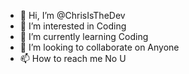 - 👋 Hi, I’m @ChrisIsTheDev
- 👀 I’m interested in Coding
- 🌱 I’m currently learning Coding
- 💞️ I’m looking to collaborate on Anyone
- 📫 How to reach me No U

<!---
ChrisIsTheDev/ChrisIsTheDev is a ✨ special ✨ repository because its `README.md` (this file) appears on your GitHub profile.
You can click the Preview link to take a look at your changes.
--->
